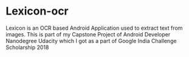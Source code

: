 # Lexicon-ocr
Lexicon is an OCR based Android Application used to extract text from images. This is part of my Capstone Project of Android Developer Nanodegree Udacity which I got as a part of Google India Challenge Scholarship 2018
